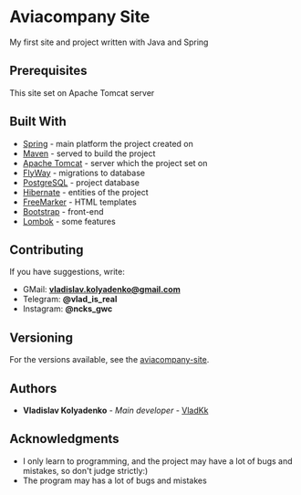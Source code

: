 # Aviacompany Site

My first site and project written with Java and Spring

## Prerequisites

This site set on Apache Tomcat server

## Built With

* [Spring](https://www.spring.io/) - main platform the project created on
* [Maven](https://maven.apache.org/) - served to build the project
* [Apache Tomcat](http://tomcat.apache.org/) - server which the project set on
* [FlyWay](https://flywaydb.org/) - migrations to database
* [PostgreSQL](https://www.postgresql.org/) - project database
* [Hibernate](https://hibernate.org/) - entities of the project
* [FreeMarker](https://freemarker.apache.org/) - HTML templates
* [Bootstrap](https://getbootstrap.com/) - front-end
* [Lombok](https://projectlombok.org/) - some features

## Contributing

If you have suggestions, write: 
* GMail: **vladislav.kolyadenko@gmail.com**
* Telegram: **@vlad_is_real** 
* Instagram: **@ncks_gwc**

## Versioning

For the versions available, see the [aviacompany-site](https://github.com/VladKk/aviacompany-site). 

## Authors

* **Vladislav Kolyadenko** - *Main developer* - [VladKk](https://github.com/VladKk)

## Acknowledgments

* I only learn to programming, and the project may have a lot of bugs and mistakes, so don't judge strictly:)
* The program may has a lot of bugs and mistakes

